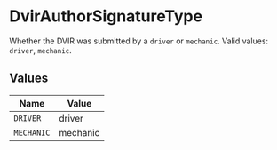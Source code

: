 # DvirAuthorSignatureType

Whether the DVIR was submitted by a `driver` or `mechanic`. Valid values: `driver`, `mechanic`.


## Values

| Name       | Value      |
| ---------- | ---------- |
| `DRIVER`   | driver     |
| `MECHANIC` | mechanic   |